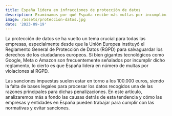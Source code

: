 ```yaml
---
title: España lidera en infracciones de protección de datos
description: Examinamos por qué España recibe más multas por incumplimiento del RGPD en comparación con otros países europeos.
image: /assets/proteccion-datos.jpg
date: '2023-09-19'
---
```


La protección de datos se ha vuelto un tema crucial para todas las empresas, especialmente desde que la Unión Europea instituyó el Reglamento General de Protección de Datos (RGPD) para salvaguardar los derechos de los ciudadanos europeos. Si bien gigantes tecnológicos como Google, Meta o Amazon son frecuentemente señalados por incumplir dicho reglamento, lo cierto es que España lidera en número de multas por violaciones al RGPD.

Las sanciones impuestas suelen estar en torno a los 100.000 euros, siendo la falta de bases legales para procesar los datos recogidos una de las razones principales para dichas penalizaciones. En este artículo, analizaremos más a fondo las causas detrás de esta tendencia y cómo las empresas y entidades en España pueden trabajar para cumplir con las normativas y evitar sanciones.
